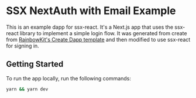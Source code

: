 # SSX NextAuth with Email Example

This is an example dapp for ssx-react. It's a Next.js app that uses the ssx-react library to implement a simple login flow. It was generated from create from [RainbowKit's Create Dapp template](https://www.rainbowkit.com/) and then modified to use ssx-react for signing in.

## Getting Started
To run the app locally, run the following commands:

```bash
yarn && yarn dev
```
